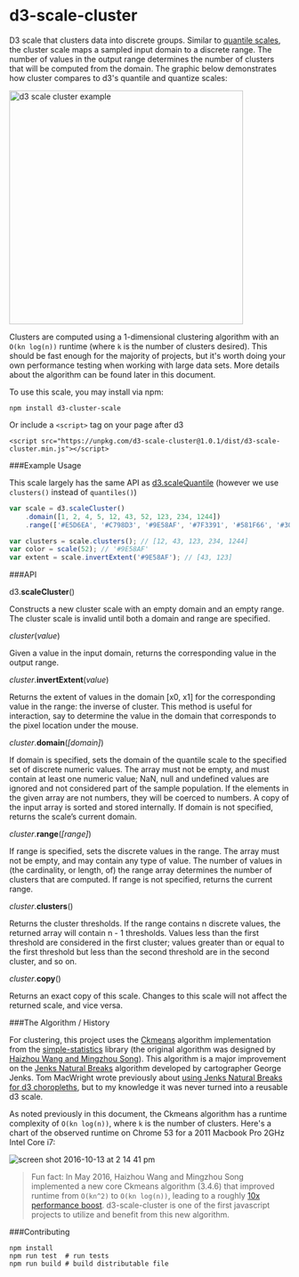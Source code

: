 # d3-scale-cluster

D3 scale that clusters data into discrete groups. Similar to [quantile scales](https://github.com/d3/d3-scale/blob/master/README.md#scaleQuantile), the cluster scale maps a sampled input domain to a discrete range. The number of values in the output range determines the number of clusters that will be computed from the domain. The graphic below demonstrates how cluster compares to d3's quantile and quantize scales:

<img width="420" alt="d3 scale cluster example" src="https://cloud.githubusercontent.com/assets/875591/18608070/0213d7ce-7cdf-11e6-89aa-1b0e18e63cc8.png">

Clusters are computed using a 1-dimensional clustering algorithm with an `O(kn log(n))` runtime (where `k` is the number of clusters desired). This should be fast enough for the majority of projects, but it's worth doing your own performance testing when working with large data sets. More details about the algorithm can be found later in this document.  

To use this scale, you may install via npm:
```
npm install d3-cluster-scale
```

Or include a `<script>` tag on your page after d3
```
<script src="https://unpkg.com/d3-scale-cluster@1.0.1/dist/d3-scale-cluster.min.js"></script>
```

###Example Usage

This scale largely has the same API as [d3.scaleQuantile](https://github.com/d3/d3-scale/blob/master/README.md#scaleQuantile) (however we use `clusters()` instead of `quantiles()`)

```js
var scale = d3.scaleCluster()
    .domain([1, 2, 4, 5, 12, 43, 52, 123, 234, 1244])
    .range(['#E5D6EA', '#C798D3', '#9E58AF', '#7F3391', '#581F66', '#30003A']);

var clusters = scale.clusters(); // [12, 43, 123, 234, 1244]
var color = scale(52); // '#9E58AF'
var extent = scale.invertExtent('#9E58AF'); // [43, 123]
```

###API

d3.**scaleCluster**()

Constructs a new cluster scale with an empty domain and an empty range. The cluster scale is invalid until both a domain and range are specified.

_cluster_(_value_)

Given a value in the input domain, returns the corresponding value in the output range.

_cluster_.**invertExtent**(_value_)

Returns the extent of values in the domain [x0, x1] for the corresponding value in the range: the inverse of cluster. This method is useful for interaction, say to determine the value in the domain that corresponds to the pixel location under the mouse.

_cluster_.**domain**(_[domain]_)

If domain is specified, sets the domain of the quantile scale to the specified set of discrete numeric values. The array must not be empty, and must contain at least one numeric value; NaN, null and undefined values are ignored and not considered part of the sample population. If the elements in the given array are not numbers, they will be coerced to numbers. A copy of the input array is sorted and stored internally. If domain is not specified, returns the scale’s current domain.

_cluster_.**range**(_[range]_)

If range is specified, sets the discrete values in the range. The array must not be empty, and may contain any type of value. The number of values in (the cardinality, or length, of) the range array determines the number of clusters that are computed. If range is not specified, returns the current range.

_cluster_.**clusters**()

Returns the cluster thresholds. If the range contains n discrete values, the returned array will contain n - 1 thresholds. Values less than the first threshold are considered in the first cluster; values greater than or equal to the first threshold but less than the second threshold are in the second cluster, and so on.

_cluster_.**copy**()

Returns an exact copy of this scale. Changes to this scale will not affect the returned scale, and vice versa.

###The Algorithm / History

For clustering, this project uses the [Ckmeans](http://simplestatistics.org/docs/#ckmeans) algorithm implementation from the [simple-statistics](https://github.com/simple-statistics/simple-statistics) library (the original algorithm was designed by [Haizhou Wang and Mingzhou Song](https://cran.r-project.org/web/packages/Ckmeans.1d.dp/)). This algorithm is a major improvement on the [Jenks Natural Breaks](https://en.wikipedia.org/wiki/Jenks_natural_breaks_optimization) algorithm developed by cartographer George Jenks. Tom MacWright wrote previously about [using Jenks Natural Breaks for d3 choropleths](http://www.macwright.org/2013/02/18/literate-jenks.html), but to my knowledge it was never turned into a reusable d3 scale.

As noted previously in this document, the Ckmeans algorithm has a runtime complexity of  `O(kn log(n))`, where `k` is the number of clusters. Here's a chart of the observed runtime on Chrome 53 for a 2011 Macbook Pro 2GHz Intel Core i7:

![screen shot 2016-10-13 at 2 14 41 pm](https://cloud.githubusercontent.com/assets/875591/19367754/5159b53e-9151-11e6-9fee-52ce88cdf696.png)

>Fun fact: In May 2016, Haizhou Wang and Mingzhou Song implemented a new core Ckmeans algorithm (3.4.6) that improved runtime from `O(kn^2)` to `O(kn log(n))`, leading to a roughly [10x performance boost](https://cloud.githubusercontent.com/assets/875591/19367940/67688548-9152-11e6-9c2e-01e3e800bb65.png). d3-scale-cluster is one of the first javascript projects to utilize and benefit from this new algorithm.  

###Contributing

```
npm install
npm run test  # run tests
npm run build # build distributable file
```
